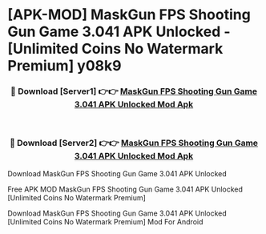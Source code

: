 # [APK-MOD] MaskGun  FPS Shooting Gun Game 3.041 APK Unlocked - [Unlimited Coins No Watermark Premium] y08k9



<div align="center">
<h3>🔴 Download [Server1] 👉👉 <a href="https://momento.my/?title=MaskGun__FPS_Shooting_Gun_Game_3.041_APK_Unlocked">MaskGun  FPS Shooting Gun Game 3.041 APK Unlocked Mod Apk</a></h3><br>

<h3>🔴 Download [Server2] 👉👉 <a href="https://momento.my/?title=MaskGun__FPS_Shooting_Gun_Game_3.041_APK_Unlocked">MaskGun  FPS Shooting Gun Game 3.041 APK Unlocked Mod Apk</a></h3>
</div>



Download MaskGun  FPS Shooting Gun Game 3.041 APK Unlocked 

Free APK MOD MaskGun  FPS Shooting Gun Game 3.041 APK Unlocked [Unlimited Coins No Watermark Premium]

Download MaskGun  FPS Shooting Gun Game 3.041 APK Unlocked [Unlimited Coins No Watermark Premium] Mod For Android
